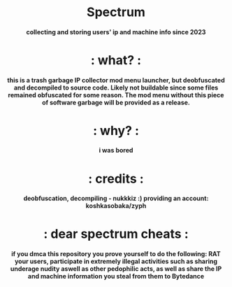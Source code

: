 # <h1 align="center"> Spectrum</h1>
<h4 align="center"> collecting and storing users' ip and machine info since 2023</h4>
<p align="center">
<h1 align="center">: what? :</h1>
<h4 align="center"> this is a trash garbage IP collector mod menu launcher, but deobfuscated and decompiled to source code. Likely not buildable since some files remained obfuscated for some reason. The mod menu without this piece of software garbage will be provided as a release.</h4>
<h1 align="center">: why? :</h1>
<h4 align="center"> i was bored</h4>
<h1 align="center">: credits :</h1>
<h4 align="center">
deobfuscation, decompiling - nukkkiz :)
providing an account: koshkasobaka/zyph</h4>
<h1 align="center">: dear spectrum cheats :</h1>
<h4 align="center"> if you dmca this repository you prove yourself to do the following: RAT your users, participate in extremely illegal activities such as sharing underage nudity aswell as other pedophilic acts, as well as share the IP and machine information you steal from them to Bytedance </h4>
</p>

